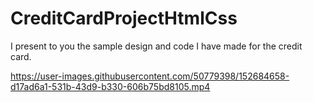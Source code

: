 # CreditCardProjectHtmlCss

I present to you the sample design and code I have made for the credit card.



https://user-images.githubusercontent.com/50779398/152684658-d17ad6a1-531b-43d9-b330-606b75bd8105.mp4

